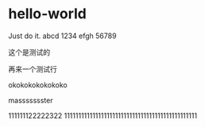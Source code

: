 # hello-world
Just do it.
abcd 1234 efgh 56789


这个是测试的

再来一个测试行

okokokokokokoko

massssssster


111111122222322
11111111111111111111111111111111111111111111111

